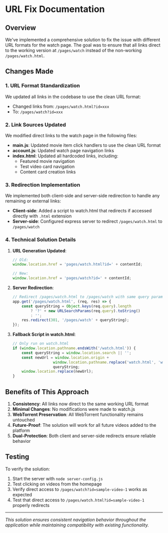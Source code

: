 # URL Fix Documentation

## Overview

We've implemented a comprehensive solution to fix the issue with different URL formats for the watch page. The goal was to ensure that all links direct to the working version at `/pages/watch` instead of the non-working `/pages/watch.html`.

## Changes Made

### 1. URL Format Standardization

We updated all links in the codebase to use the clean URL format:
- Changed links from: `/pages/watch.html?id=xxx`
- To: `/pages/watch?id=xxx`

### 2. Link Sources Updated

We modified direct links to the watch page in the following files:

- **main.js**: Updated movie item click handlers to use the clean URL format
- **account.js**: Updated watch page navigation links
- **index.html**: Updated all hardcoded links, including:
  - Featured movie navigation
  - Test video card navigation
  - Content card creation links

### 3. Redirection Implementation

We implemented both client-side and server-side redirection to handle any remaining or external links:

- **Client-side**: Added a script to watch.html that redirects if accessed directly with `.html` extension
- **Server-side**: Configured express server to redirect `/pages/watch.html` to `/pages/watch`

### 4. Technical Solution Details

1. **URL Generation Updated**:
   ```javascript
   // Old:
   window.location.href = 'pages/watch.html?id=' + contentId;
   
   // New:
   window.location.href = 'pages/watch?id=' + contentId;
   ```

2. **Server Redirection**:
   ```javascript
   // Redirect /pages/watch.html to /pages/watch with same query params
   app.get('/pages/watch.html', (req, res) => {
       const queryString = Object.keys(req.query).length 
           ? '?' + new URLSearchParams(req.query).toString() 
           : '';
       res.redirect(301, '/pages/watch' + queryString);
   });
   ```

3. **Fallback Script in watch.html**:
   ```javascript
   // Only run on watch.html
   if (window.location.pathname.endsWith('/watch.html')) {
       const queryString = window.location.search || '';
       const newUrl = window.location.origin + 
                     window.location.pathname.replace('watch.html', 'watch') + 
                     queryString;
       window.location.replace(newUrl);
   }
   ```

## Benefits of This Approach

1. **Consistency**: All links now direct to the same working URL format
2. **Minimal Changes**: No modifications were made to watch.js
3. **WebTorrent Preservation**: All WebTorrent functionality remains untouched
4. **Future-Proof**: The solution will work for all future videos added to the platform
5. **Dual-Protection**: Both client and server-side redirects ensure reliable behavior

## Testing

To verify the solution:
1. Start the server with `node server-config.js`
2. Test clicking on videos from the homepage
3. Verify direct access to `/pages/watch?id=sample-video-1` works as expected
4. Test that direct access to `/pages/watch.html?id=sample-video-1` properly redirects

---

*This solution ensures consistent navigation behavior throughout the application while maintaining compatibility with existing functionality.* 